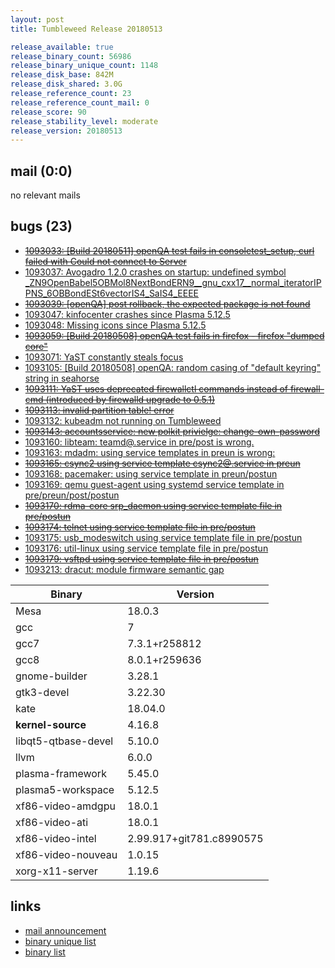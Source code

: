 ```yaml
---
layout: post
title: Tumbleweed Release 20180513

release_available: true
release_binary_count: 56986
release_binary_unique_count: 1148
release_disk_base: 842M
release_disk_shared: 3.0G
release_reference_count: 23
release_reference_count_mail: 0
release_score: 90
release_stability_level: moderate
release_version: 20180513
---
```


## mail (0:0)

no relevant mails

## bugs (23)

<!--more-->

- ~~[1093033: \[Build 20180511\] openQA test fails in consoletest_setup, curl failed with Could not connect to Server](https://bugzilla.opensuse.org/show_bug.cgi?id=1093033)~~
- [1093037: Avogadro 1.2.0 crashes on startup: undefined symbol _ZN9OpenBabel5OBMol8NextBondERN9__gnu_cxx17__normal_iteratorIPPNS_6OBBondESt6vectorIS4_SaIS4_EEEE](https://bugzilla.opensuse.org/show_bug.cgi?id=1093037)
- ~~[1093039: \[openQA\] post rollback, the expected package is not found](https://bugzilla.opensuse.org/show_bug.cgi?id=1093039)~~
- [1093047: kinfocenter crashes since Plasma 5.12.5](https://bugzilla.opensuse.org/show_bug.cgi?id=1093047)
- [1093048: Missing icons since Plasma 5.12.5](https://bugzilla.opensuse.org/show_bug.cgi?id=1093048)
- ~~[1093059: \[Build 20180508\] openQA test fails in firefox - firefox "dumped core"](https://bugzilla.opensuse.org/show_bug.cgi?id=1093059)~~
- [1093071: YaST constantly steals focus](https://bugzilla.opensuse.org/show_bug.cgi?id=1093071)
- [1093105: \[Build 20180508\] openQA: random casing of "default keyring" string in seahorse](https://bugzilla.opensuse.org/show_bug.cgi?id=1093105)
- ~~[1093111: YaST uses deprecated firewallctl commands instead of firewall-cmd (introduced by firewalld upgrade to 0.5.1)](https://bugzilla.opensuse.org/show_bug.cgi?id=1093111)~~
- ~~[1093113: invalid partition table! error](https://bugzilla.opensuse.org/show_bug.cgi?id=1093113)~~
- [1093132: kubeadm not running on Tumbleweed](https://bugzilla.opensuse.org/show_bug.cgi?id=1093132)
- ~~[1093143: accountsservice: new polkit privielge: change-own-password](https://bugzilla.opensuse.org/show_bug.cgi?id=1093143)~~
- [1093160: libteam: teamd@.service in pre/post is wrong.](https://bugzilla.opensuse.org/show_bug.cgi?id=1093160)
- [1093163: mdadm: using service templates in preun is wrong:](https://bugzilla.opensuse.org/show_bug.cgi?id=1093163)
- ~~[1093165: csync2 using service template csync2@.service in preun](https://bugzilla.opensuse.org/show_bug.cgi?id=1093165)~~
- [1093168: pacemaker: using service template in preun/postun](https://bugzilla.opensuse.org/show_bug.cgi?id=1093168)
- [1093169: qemu guest-agent using systemd service template in pre/preun/post/postun](https://bugzilla.opensuse.org/show_bug.cgi?id=1093169)
- ~~[1093170: rdma-core srp_daemon using service template file in pre/postun](https://bugzilla.opensuse.org/show_bug.cgi?id=1093170)~~
- ~~[1093174: telnet using service template file in pre/postun](https://bugzilla.opensuse.org/show_bug.cgi?id=1093174)~~
- [1093175: usb_modeswitch using service template file in pre/postun](https://bugzilla.opensuse.org/show_bug.cgi?id=1093175)
- [1093176: util-linux using service template file in pre/postun](https://bugzilla.opensuse.org/show_bug.cgi?id=1093176)
- ~~[1093179: vsftpd using service template file in pre/postun](https://bugzilla.opensuse.org/show_bug.cgi?id=1093179)~~
- [1093213: dracut: module firmware semantic gap](https://bugzilla.opensuse.org/show_bug.cgi?id=1093213)

Binary | Version
--- | ---
Mesa | 18.0.3
gcc | 7
gcc7 | 7.3.1+r258812
gcc8 | 8.0.1+r259636
gnome-builder | 3.28.1
gtk3-devel | 3.22.30
kate | 18.04.0
**kernel-source** | 4.16.8
libqt5-qtbase-devel | 5.10.0
llvm | 6.0.0
plasma-framework | 5.45.0
plasma5-workspace | 5.12.5
xf86-video-amdgpu | 18.0.1
xf86-video-ati | 18.0.1
xf86-video-intel | 2.99.917+git781.c8990575
xf86-video-nouveau | 1.0.15
xorg-x11-server | 1.19.6

## links

- [mail announcement](https://lists.opensuse.org/opensuse-factory/2018-05/msg00161.html)
- [binary unique list](http://download.tumbleweed.boombatower.com/20180513/rpm.unique.list)
- [binary list](http://download.tumbleweed.boombatower.com/20180513/rpm.list)
